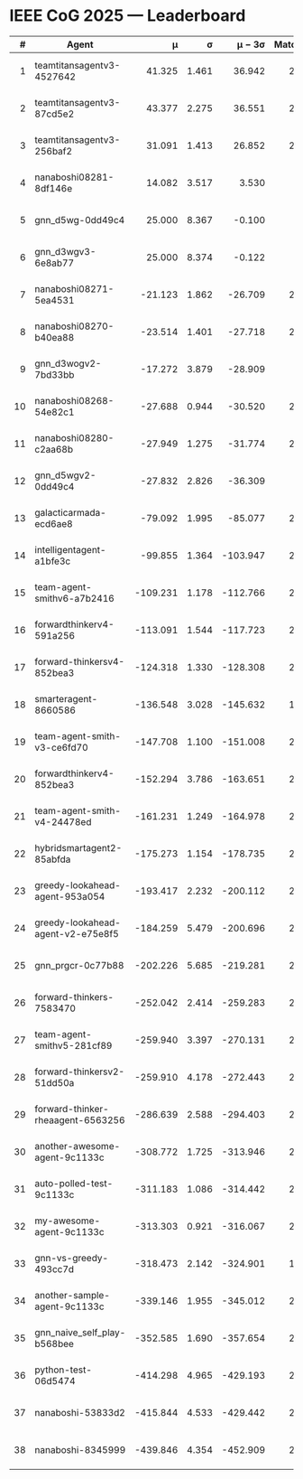# IEEE CoG 2025 — Leaderboard

| # | Agent | μ | σ | μ − 3σ | Matches | Updated |
|---:|---|---:|---:|---:|---:|---|
| 1 | teamtitansagentv3-4527642 | 41.325 | 1.461 | 36.942 | 2520 | 2025-08-29 06:17 |
| 2 | teamtitansagentv3-87cd5e2 | 43.377 | 2.275 | 36.551 | 2440 | 2025-08-29 06:17 |
| 3 | teamtitansagentv3-256baf2 | 31.091 | 1.413 | 26.852 | 2780 | 2025-08-29 06:17 |
| 4 | nanaboshi08281-8df146e | 14.082 | 3.517 | 3.530 | 70 | 2025-08-29 06:17 |
| 5 | gnn_d5wg-0dd49c4 | 25.000 | 8.367 | -0.100 | 80 | 2025-08-29 06:17 |
| 6 | gnn_d3wgv3-6e8ab77 | 25.000 | 8.374 | -0.122 | 98 | 2025-08-29 06:17 |
| 7 | nanaboshi08271-5ea4531 | -21.123 | 1.862 | -26.709 | 2780 | 2025-08-29 06:17 |
| 8 | nanaboshi08270-b40ea88 | -23.514 | 1.401 | -27.718 | 2780 | 2025-08-29 06:17 |
| 9 | gnn_d3wogv2-7bd33bb | -17.272 | 3.879 | -28.909 | 108 | 2025-08-29 06:17 |
| 10 | nanaboshi08268-54e82c1 | -27.688 | 0.944 | -30.520 | 2500 | 2025-08-29 06:17 |
| 11 | nanaboshi08280-c2aa68b | -27.949 | 1.275 | -31.774 | 2320 | 2025-08-29 06:17 |
| 12 | gnn_d5wgv2-0dd49c4 | -27.832 | 2.826 | -36.309 | 100 | 2025-08-29 06:17 |
| 13 | galacticarmada-ecd6ae8 | -79.092 | 1.995 | -85.077 | 2660 | 2025-08-29 06:17 |
| 14 | intelligentagent-a1bfe3c | -99.855 | 1.364 | -103.947 | 2434 | 2025-08-29 06:17 |
| 15 | team-agent-smithv6-a7b2416 | -109.231 | 1.178 | -112.766 | 2760 | 2025-08-29 06:17 |
| 16 | forwardthinkerv4-591a256 | -113.091 | 1.544 | -117.723 | 2322 | 2025-08-29 06:17 |
| 17 | forward-thinkersv4-852bea3 | -124.318 | 1.330 | -128.308 | 2160 | 2025-08-29 06:17 |
| 18 | smarteragent-8660586 | -136.548 | 3.028 | -145.632 | 1948 | 2025-08-29 06:17 |
| 19 | team-agent-smith-v3-ce6fd70 | -147.708 | 1.100 | -151.008 | 2998 | 2025-08-29 06:17 |
| 20 | forwardthinkerv4-852bea3 | -152.294 | 3.786 | -163.651 | 2052 | 2025-08-29 06:17 |
| 21 | team-agent-smith-v4-24478ed | -161.231 | 1.249 | -164.978 | 2498 | 2025-08-29 06:17 |
| 22 | hybridsmartagent2-85abfda | -175.273 | 1.154 | -178.735 | 2372 | 2025-08-29 06:17 |
| 23 | greedy-lookahead-agent-953a054 | -193.417 | 2.232 | -200.112 | 2418 | 2025-08-29 06:17 |
| 24 | greedy-lookahead-agent-v2-e75e8f5 | -184.259 | 5.479 | -200.696 | 2470 | 2025-08-29 06:17 |
| 25 | gnn_prgcr-0c77b88 | -202.226 | 5.685 | -219.281 | 2450 | 2025-08-29 06:17 |
| 26 | forward-thinkers-7583470 | -252.042 | 2.414 | -259.283 | 2440 | 2025-08-29 06:17 |
| 27 | team-agent-smithv5-281cf89 | -259.940 | 3.397 | -270.131 | 2600 | 2025-08-29 06:17 |
| 28 | forward-thinkersv2-51dd50a | -259.910 | 4.178 | -272.443 | 2344 | 2025-08-29 06:17 |
| 29 | forward-thinker-rheaagent-6563256 | -286.639 | 2.588 | -294.403 | 2324 | 2025-08-29 06:17 |
| 30 | another-awesome-agent-9c1133c | -308.772 | 1.725 | -313.946 | 2220 | 2025-08-29 06:17 |
| 31 | auto-polled-test-9c1133c | -311.183 | 1.086 | -314.442 | 2640 | 2025-08-29 06:17 |
| 32 | my-awesome-agent-9c1133c | -313.303 | 0.921 | -316.067 | 2500 | 2025-08-29 06:17 |
| 33 | gnn-vs-greedy-493cc7d | -318.473 | 2.142 | -324.901 | 1800 | 2025-08-29 06:17 |
| 34 | another-sample-agent-9c1133c | -339.146 | 1.955 | -345.012 | 2740 | 2025-08-29 06:17 |
| 35 | gnn_naive_self_play-b568bee | -352.585 | 1.690 | -357.654 | 2220 | 2025-08-29 06:17 |
| 36 | python-test-06d5474 | -414.298 | 4.965 | -429.193 | 2430 | 2025-08-29 06:17 |
| 37 | nanaboshi-53833d2 | -415.844 | 4.533 | -429.442 | 2040 | 2025-08-29 06:17 |
| 38 | nanaboshi-8345999 | -439.846 | 4.354 | -452.909 | 2060 | 2025-08-29 06:17 |
